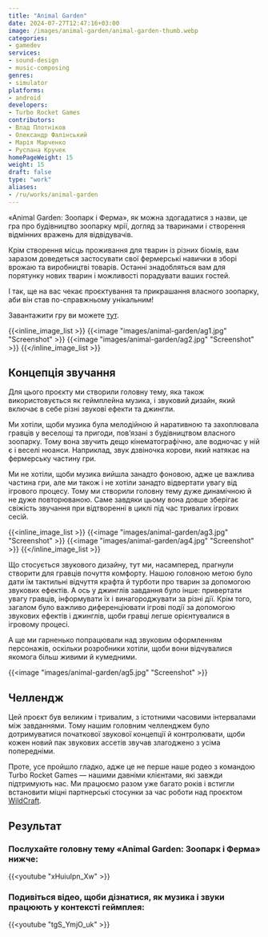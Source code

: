 ```yaml
---
title: "Animal Garden"
date: 2024-07-27T12:47:16+03:00
image: /images/animal-garden/animal-garden-thumb.webp
categories:
- gamedev
services:
- sound-design
- music-composing
genres:
- simulator
platforms:
- android
developers:
- Turbo Rocket Games
contributors:
- Влад Плотніков
- Олександр Фалінський
- Марія Марченко
- Руслана Кручек
homePageWeight: 15
weight: 15
draft: false
type: "work"
aliases:
- /ru/works/animal-garden
---
```


«Animal Garden: Зоопарк і Ферма», як можна здогадатися з назви, це гра про будівництво зоопарку мрії, догляд за тваринами і створення відмінних вражень для відвідувачів.

Крім створення місць проживання для тварин із різних біомів, вам заразом доведеться застосувати свої фермерські навички в зборі врожаю та виробництві товарів. Останні знадобляться вам для порятунку нових тварин і можливості порадувати ваших гостей.

І так, ще на вас чекає проєктування та прикрашання власного зоопарку, аби він став по-справжньому унікальним!

Завантажити гру ви можете [тут](/).

{{<inline_image_list >}}
{{<image "images/animal-garden/ag1.jpg" "Screenshot"  >}}
{{<image "images/animal-garden/ag2.jpg" "Screenshot"  >}}
{{</inline_image_list >}}

## Концепція звучання

Для цього проєкту ми створили головну тему, яка також використовується як геймплейна музика, і звуковий дизайн, який включає в себе різні звукові ефекти та джингли.

Ми хотіли, щоби музика була мелодійною й наративною та захоплювала гравців у веселощі та пригоди, пов’язані з будівництвом власного зоопарку. Тому вона звучить дещо кінематографічно, але водночас у ній є і веселі нюанси. Наприклад, звук дзвіночка корови, який натякає на фермерську частину гри.

Ми не хотіли, щоби музика вийшла занадто фоновою, адже це важлива частина гри, але ми також і не хотіли занадто відвертати увагу від ігрового процесу. Тому ми створили головну тему дуже динамічною й не дуже повторюваною. Саме завдяки цьому вона довше зберігає свіжість звучання при відтворенні в циклі під час тривалих ігрових сесій.

{{<inline_image_list >}}
{{<image "images/animal-garden/ag3.jpg" "Screenshot"  >}}
{{<image "images/animal-garden/ag4.jpg" "Screenshot"  >}}
{{</inline_image_list >}}

Що стосується звукового дизайну, тут ми, насамперед, прагнули створити для гравців почуття комфорту. Нашою головною метою було дати їм тактильні відчуття крафта й турботи про тварин за допомогою звукових ефектів. А ось у джинглів завдання було інше: привертати увагу гравців, інформувати їх і винагороджувати за різні дії. Крім того, загалом було важливо диференціювати ігрові події за допомогою звукових ефектів і джинглів, щоби гравці легше орієнтувалися в ігровому процесі.

А ще ми гарненько попрацювали над звуковим оформленням персонажів, оскільки розробники хотіли, щоби вони відчувалися якомога більш живими й кумедними.

{{<image "images/animal-garden/ag5.jpg" "Screenshot"  >}}

## Челлендж

Цей проєкт був великим і тривалим, з істотними часовими інтервалами між завданнями. Тому нашим головним челленджем було дотримуватися початкової звукової концепції й контролювати, щоби кожен новий пак звукових ассетів звучав злагоджено з усіма попередніми.

Проте, усе пройшло гладко, адже це не перше наше родео з командою Turbo Rocket Games — нашими давніми клієнтами, які завжди підтримують нас. Ми працюємо разом уже багато років і встигли встановити міцні партнерські стосунки за час роботи над проєктом [WildCraft](works/wildcraft).

## Результат

### Послухайте головну тему «Animal Garden: Зоопарк і Ферма» нижче:

{{<youtube "xHuiuIpn_Xw" >}}

### Подивіться відео, щоби дізнатися, як музика і звуки працюють у контексті геймплея:

{{<youtube "tgS_YmjO_uk" >}}